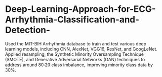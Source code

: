 # Deep-Learning-Approach-for-ECG-Arrhythmia-Classification-and-Detection-
Used the MIT-BIH Arrhythmia database to train and test various deep learning models, including CNN, AlexNet, VGG16, ResNet, and GoogLeNet. Applied resampling, the Synthetic Minority Oversampling Technique (SMOTE), and Generative Adversarial Networks (GAN) techniques to address around 80:20 class imbalance, improving minority class data by 30%.
